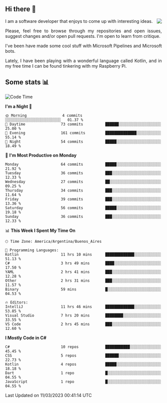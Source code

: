 ## Hi there :slightly_smiling_face:

<img src="https://github-readme-stats.vercel.app/api?username=victorgrycuk&show_icons=true&count_private=true&title_color=F7941E&icon_color=F7941E" align="right">

<p align="justify">
I am a software developer that enjoys to come up with interesting ideas.
<p/>

<p align= "justify">
Please, feel free to browse through my repositories and open issues, suggest changes and/or open pull requests. I'm open to learn from critique.
<p/>


<p align= "justify">
I've been have made some cool stuff with Microsoft Pipelines and Microsoft bots.
<p/>

<p align= "justify">
Lately, I have been playing with a wonderful language called Kotlin, and in my free time I can be found tinkering with my Raspberry Pi.
<p/>

## Some stats :bar_chart:
<!--START_SECTION:waka-->
![Code Time](http://img.shields.io/badge/Code%20Time-1%2C473%20hrs%2024%20mins-blue)

**I'm a Night 🦉** 

```text
🌞 Morning                4 commits           ░░░░░░░░░░░░░░░░░░░░░░░░░   01.37 % 
🌆 Daytime                73 commits          ██████░░░░░░░░░░░░░░░░░░░   25.00 % 
🌃 Evening                161 commits         ██████████████░░░░░░░░░░░   55.14 % 
🌙 Night                  54 commits          █████░░░░░░░░░░░░░░░░░░░░   18.49 % 
```
📅 **I'm Most Productive on Monday** 

```text
Monday                   64 commits          █████░░░░░░░░░░░░░░░░░░░░   21.92 % 
Tuesday                  36 commits          ███░░░░░░░░░░░░░░░░░░░░░░   12.33 % 
Wednesday                27 commits          ██░░░░░░░░░░░░░░░░░░░░░░░   09.25 % 
Thursday                 34 commits          ███░░░░░░░░░░░░░░░░░░░░░░   11.64 % 
Friday                   39 commits          ███░░░░░░░░░░░░░░░░░░░░░░   13.36 % 
Saturday                 56 commits          █████░░░░░░░░░░░░░░░░░░░░   19.18 % 
Sunday                   36 commits          ███░░░░░░░░░░░░░░░░░░░░░░   12.33 % 
```


📊 **This Week I Spent My Time On** 

```text
🕑︎ Time Zone: America/Argentina/Buenos_Aires

💬 Programming Languages: 
Kotlin                   11 hrs 10 mins      █████████████░░░░░░░░░░░░   51.13 % 
C#                       3 hrs 49 mins       ████░░░░░░░░░░░░░░░░░░░░░   17.50 % 
YAML                     2 hrs 41 mins       ███░░░░░░░░░░░░░░░░░░░░░░   12.28 % 
Other                    2 hrs 31 mins       ███░░░░░░░░░░░░░░░░░░░░░░   11.57 % 
Binary                   59 mins             █░░░░░░░░░░░░░░░░░░░░░░░░   04.53 % 

🔥 Editors: 
IntelliJ                 11 hrs 46 mins      █████████████░░░░░░░░░░░░   53.85 % 
Visual Studio            7 hrs 20 mins       ████████░░░░░░░░░░░░░░░░░   33.55 % 
VS Code                  2 hrs 45 mins       ███░░░░░░░░░░░░░░░░░░░░░░   12.60 % 
```

**I Mostly Code in C#** 

```text
C#                       10 repos            ███████████░░░░░░░░░░░░░░   45.45 % 
CSS                      5 repos             ██████░░░░░░░░░░░░░░░░░░░   22.73 % 
Kotlin                   4 repos             █████░░░░░░░░░░░░░░░░░░░░   18.18 % 
Dart                     1 repo              █░░░░░░░░░░░░░░░░░░░░░░░░   04.55 % 
JavaScript               1 repo              █░░░░░░░░░░░░░░░░░░░░░░░░   04.55 % 
```




 Last Updated on 11/03/2023 00:41:14 UTC
<!--END_SECTION:waka-->
